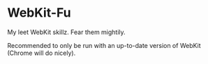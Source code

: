 WebKit-Fu
=========

My leet WebKit skillz. Fear them mightily.

Recommended to only be run with an up-to-date version of WebKit (Chrome will do nicely).